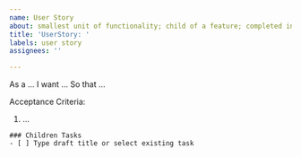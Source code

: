 ```yaml
---
name: User Story
about: smallest unit of functionality; child of a feature; completed in one sprint
title: 'UserStory: '
labels: user story
assignees: ''

---
```


As a ...
I want ...
So that ...

Acceptance Criteria:
1. ...

```[tasklist]
### Children Tasks
- [ ] Type draft title or select existing task
```
